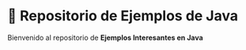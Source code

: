 # 📘 Repositorio de Ejemplos de Java

Bienvenido al repositorio de **Ejemplos Interesantes en Java**
